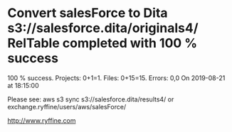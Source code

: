 # Convert salesForce to Dita s3://salesforce.dita/originals4/ RelTable completed with 100 % success

100 % success. Projects: 0+1=1.  Files: 0+15=15. Errors: 0,0  On 2019-08-21 at 18:15:00



Please see: aws s3 sync s3://salesforce.dita/results4/ or exchange.ryffine/users/aws/salesForce/

http://www.ryffine.com
